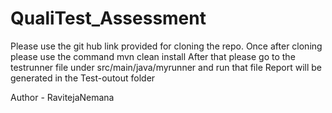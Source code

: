 # QualiTest_Assessment

Please use the git hub link provided for cloning the repo.
Once after cloning please use the command mvn clean install
After that please go to the testrunner file under src/main/java/myrunner and run that file
Report will be generated in the Test-outout folder

Author - RavitejaNemana
